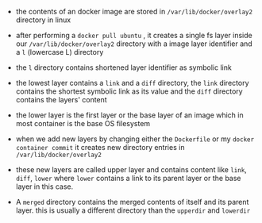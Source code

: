 - the contents of an docker image are stored in `/var/lib/docker/overlay2` directory in linux
- after performing a `docker pull ubuntu` , it creates a single fs layer inside our `/var/lib/docker/overlay2` directory with a image layer identifier and a `l` (lowercase L) directory
- the `l` directory contains shortened layer identifier as symbolic link
- the lowest layer contains a `link` and a `diff` directory, the `link` directory contains the shortest symbolic link as its value and the `diff` directory contains the layers' content

- the lower layer is the first layer or the base layer of an image which in most container is the base OS filesystem 

- when we add new layers by changing either the `Dockerfile` or my `docker container commit` it creates new directory entries in `/var/lib/docker/overlay2` 
- these new layers are called upper layer and contains content like `link`, `diff`, `lower` where `lower` contains a link to its parent layer or the base layer in this case. 
- A `merged` directory contains the merged contents of itself and its parent layer. this is usually a different directory than the `upperdir` and `lowerdir`

